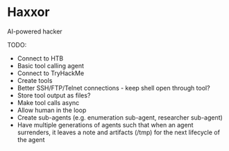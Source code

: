 # Haxxor

AI-powered hacker

TODO:
- Connect to HTB
- Basic tool calling agent
- Connect to TryHackMe
- Create tools 
- Better SSH/FTP/Telnet connections - keep shell open through tool?
- Store tool output as files?
- Make tool calls async
- Allow human in the loop
- Create sub-agents (e.g. enumeration sub-agent, researcher sub-agent)
- Have multiple generations of agents such that when an agent surrenders, it leaves a note and artifacts (/tmp) for the next lifecycle of the agent 
